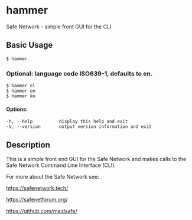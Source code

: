 # hammer
Safe Network - simple front GUI for the CLI

## Basic Usage
	$ hammer

### Optional: language code ISO639-1, defaults to en.
	$ hammer el
	$ hammer en
	$ hammer ko

#### Options:
    -h, --help          display this help and exit
    -V, --version       output version information and exit

## Description

  This is a simple front end GUI for the Safe Network and makes calls to the Safe Network Command Line Interface (CLI).

  For more about the Safe Network see:

  <https://safenetwork.tech/>

  <https://safenetforum.org/>

  <https://github.com/maidsafe/>
